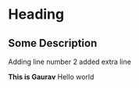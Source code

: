 # Heading

## Some Description

Adding line number 2
added extra line

**This is Gaurav**
Hello world
